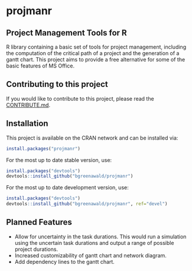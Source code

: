 # projmanr
## Project Management Tools for R

R library containing a basic set of tools for project management, including the computation of the critical path of a project and the generation of a gantt chart. This project aims to provide a free alternative for some of the basic features of MS Office.

## Contributing to this project

If you would like to contribute to this project, please read the [CONTRIBUTE.md](https://github.com/bgreenawald/projmanr/blob/master/CONTRIBUTE.md).

## Installation 

This project is available on the CRAN network and can be installed via:

```R
install.packages("projmanr")
```

For the most up to date stable version, use:

```R
install.packages("devtools")
devtools::install_github("bgreenawald/projmanr")
```

For the most up to date development version, use:

```R
install.packages("devtools")
devtools::install_github("bgreenawald/projmanr", ref="devel")
```
## Planned Features

* Allow for uncertainty in the task durations. This would run a simulation using the uncertain task durations and output a range of possible project durations.
* Increased customizability of gantt chart and network diagram.
* Add dependency lines to the gantt chart.
